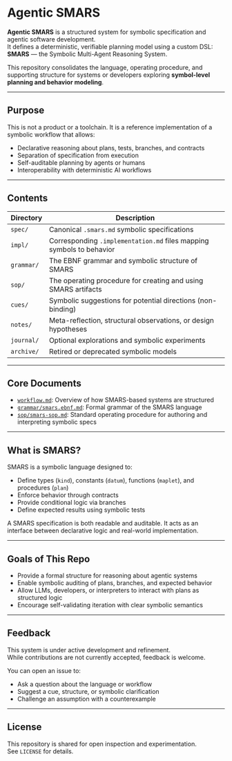 # Agentic SMARS

**Agentic SMARS** is a structured system for symbolic specification and agentic software development.  
It defines a deterministic, verifiable planning model using a custom DSL: **SMARS** — the Symbolic Multi-Agent Reasoning System.

This repository consolidates the language, operating procedure, and supporting structure for systems or developers exploring **symbol-level planning and behavior modeling**.

---

## Purpose

This is not a product or a toolchain. It is a reference implementation of a symbolic workflow that allows:

- Declarative reasoning about plans, tests, branches, and contracts
- Separation of specification from execution
- Self-auditable planning by agents or humans
- Interoperability with deterministic AI workflows

---

## Contents

| Directory       | Description                                                           |
|------------------|-----------------------------------------------------------------------|
| `spec/`          | Canonical `.smars.md` symbolic specifications                         |
| `impl/`          | Corresponding `.implementation.md` files mapping symbols to behavior  |
| `grammar/`       | The EBNF grammar and symbolic structure of SMARS                      |
| `sop/`           | The operating procedure for creating and using SMARS artifacts        |
| `cues/`          | Symbolic suggestions for potential directions (non-binding)           |
| `notes/`         | Meta-reflection, structural observations, or design hypotheses        |
| `journal/`       | Optional explorations and symbolic experiments                        |
| `archive/`       | Retired or deprecated symbolic models                                 |

---

## Core Documents

- [`workflow.md`](./workflow.md): Overview of how SMARS-based systems are structured
- [`grammar/smars.ebnf.md`](./grammar/smars.ebnf.md): Formal grammar of the SMARS language
- [`sop/smars-sop.md`](./sop/smars-sop.md): Standard operating procedure for authoring and interpreting symbolic specs

---

## What is SMARS?

SMARS is a symbolic language designed to:

- Define types (`kind`), constants (`datum`), functions (`maplet`), and procedures (`plan`)
- Enforce behavior through contracts
- Provide conditional logic via branches
- Define expected results using symbolic tests

A SMARS specification is both readable and auditable. It acts as an interface between declarative logic and real-world implementation.

---

## Goals of This Repo

- Provide a formal structure for reasoning about agentic systems
- Enable symbolic auditing of plans, branches, and expected behavior
- Allow LLMs, developers, or interpreters to interact with plans as structured logic
- Encourage self-validating iteration with clear symbolic semantics

---

## Feedback

This system is under active development and refinement.  
While contributions are not currently accepted, feedback is welcome.

You can open an issue to:

- Ask a question about the language or workflow
- Suggest a cue, structure, or symbolic clarification
- Challenge an assumption with a counterexample

---

## License

This repository is shared for open inspection and experimentation.  
See `LICENSE` for details.
